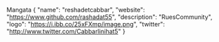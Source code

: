Mangata
{
  "name": "reshadetcabbar",
  "website": "https://www.github.com/rashadat55",
  "description": "RuesCommunity",
  "logo": "https://i.ibb.co/25xFXmp/image.png",
  "twitter": "http://www.twitter.com/Cabbarlinihat5"
}
